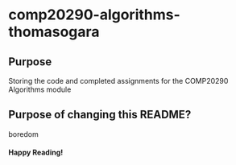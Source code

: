 # comp20290-algorithms-thomasogara

## Purpose
Storing the code and completed assignments for the COMP20290 Algorithms module

## Purpose of changing this README?
boredom

#### Happy Reading!
